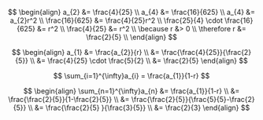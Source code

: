 $$
\begin{align}
a_{2} &= \frac{4}{25} \\
a_{4} &= \frac{16}{625} \\
a_{4} &= a_{2}r^2 \\
\frac{16}{625} &= \frac{4}{25}r^2 \\
\frac{25}{4} \cdot \frac{16}{625} &= r^2 \\
\frac{4}{25} &= r^2 \\
\because r &> 0 \\
\therefore r &= \frac{2}{5} \\
\end{align}
$$


$$
\begin{align}
a_{1} &= \frac{a_{2}}{r} \\
&= \frac{\frac{4}{25}}{\frac{2}{5}} \\
&= \frac{4}{25} \cdot \frac{5}{2} \\
&= \frac{2}{5}
\end{align}
$$


$$
\sum_{i=1}^{\infty}a_{i} = \frac{a_{1}}{1-r}
$$


$$
\begin{align}
\sum_{n=1}^{\infty}a_{n} &= \frac{a_{1}}{1-r} \\
&= \frac{\frac{2}{5}}{1-\frac{2}{5}} \\
&= \frac{\frac{2}{5}}{\frac{5}{5}-\frac{2}{5}} \\
&= \frac{\frac{2}{5} }{\frac{3}{5}} \\
&= \frac{2}{3}
\end{align}
$$
